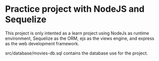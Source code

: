 # Practice project with NodeJS and Sequelize

<p>This project is only intented as a learn project using NodeJs as runtime environment, Sequelize as the ORM, ejs as the views engine, and express as the web development framework.</p>

<p> src/database/movies-db.sql contains the database use for the project.</p>